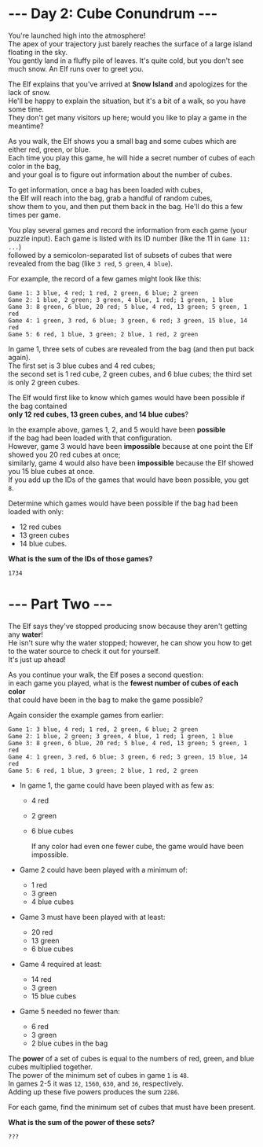 # --- Day 2: Cube Conundrum ---

You're launched high into the atmosphere!  
The apex of your trajectory just barely reaches the surface of a large island floating in the sky.  
You gently land in a fluffy pile of leaves. It's quite cold, but you don't see much snow. An Elf runs over to greet you.

The Elf explains that you've arrived at **Snow Island** and apologizes for the lack of snow.  
He'll be happy to explain the situation, but it's a bit of a walk, so you have some time.  
They don't get many visitors up here; would you like to play a game in the meantime?

As you walk, the Elf shows you a small bag and some cubes which are either red, green, or blue.  
Each time you play this game, he will hide a secret number of cubes of each color in the bag,  
and your goal is to figure out information about the number of cubes.

To get information, once a bag has been loaded with cubes,  
the Elf will reach into the bag, grab a handful of random cubes,  
show them to you, and then put them back in the bag. He'll do this a few times per game.

You play several games and record the information from each game (your puzzle input).
Each game is listed with its ID number (like the 11 in `Game 11: ...`)  
followed by a semicolon-separated list of subsets of cubes that were revealed from the bag (like `3 red`, `5 green`, `4 blue`).

For example, the record of a few games might look like this:

```text
Game 1: 3 blue, 4 red; 1 red, 2 green, 6 blue; 2 green
Game 2: 1 blue, 2 green; 3 green, 4 blue, 1 red; 1 green, 1 blue
Game 3: 8 green, 6 blue, 20 red; 5 blue, 4 red, 13 green; 5 green, 1 red
Game 4: 1 green, 3 red, 6 blue; 3 green, 6 red; 3 green, 15 blue, 14 red
Game 5: 6 red, 1 blue, 3 green; 2 blue, 1 red, 2 green
```

In game 1, three sets of cubes are revealed from the bag (and then put back again).  
The first set is 3 blue cubes and 4 red cubes;  
the second set is 1 red cube, 2 green cubes, and 6 blue cubes;
the third set is only 2 green cubes.

The Elf would first like to know which games would have been possible if the bag contained  
**only 12 red cubes, 13 green cubes, and 14 blue cubes**?

In the example above, games 1, 2, and 5 would have been **possible**  
if the bag had been loaded with that configuration.  
However, game 3 would have been **impossible** because at one point the Elf showed you 20 red cubes at once;  
similarly, game 4 would also have been **impossible** because the Elf showed you 15 blue cubes at once.  
If you add up the IDs of the games that would have been possible, you get `8`.

Determine which games would have been possible if the bag had been loaded with only:

- 12 red cubes
- 13 green cubes
- 14 blue cubes.

**What is the sum of the IDs of those games?**

`1734`

# --- Part Two ---

The Elf says they've stopped producing snow because they aren't getting any **water**!  
He isn't sure why the water stopped; however, he can show you how to get to the water source to check it out for yourself.  
It's just up ahead!

As you continue your walk, the Elf poses a second question:  
in each game you played, what is the **fewest number of cubes of each color**  
that could have been in the bag to make the game possible?

Again consider the example games from earlier:

```text
Game 1: 3 blue, 4 red; 1 red, 2 green, 6 blue; 2 green
Game 2: 1 blue, 2 green; 3 green, 4 blue, 1 red; 1 green, 1 blue
Game 3: 8 green, 6 blue, 20 red; 5 blue, 4 red, 13 green; 5 green, 1 red
Game 4: 1 green, 3 red, 6 blue; 3 green, 6 red; 3 green, 15 blue, 14 red
Game 5: 6 red, 1 blue, 3 green; 2 blue, 1 red, 2 green
```

- In game 1, the game could have been played with as few as:

  - 4 red
  - 2 green
  - 6 blue cubes

    If any color had even one fewer cube, the game would have been impossible.

- Game 2 could have been played with a minimum of:

  - 1 red
  - 3 green
  - 4 blue cubes

- Game 3 must have been played with at least:

  - 20 red
  - 13 green
  - 6 blue cubes

- Game 4 required at least:

  - 14 red
  - 3 green
  - 15 blue cubes

- Game 5 needed no fewer than:

  - 6 red
  - 3 green
  - 2 blue cubes in the bag

The **power** of a set of cubes is equal to the numbers of red, green, and blue cubes multiplied together.  
The power of the minimum set of cubes in game `1` is `48`.  
In games 2-5 it was `12`, `1560`, `630`, and `36`, respectively.  
Adding up these five powers produces the sum `2286`.

For each game, find the minimum set of cubes that must have been present.

**What is the sum of the power of these sets?**

`???`
